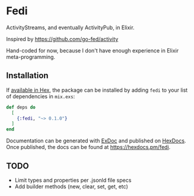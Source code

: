 # Fedi

ActivityStreams, and eventually ActivityPub, in Elixir.

Inspired by https://github.com/go-fed/activity

Hand-coded for now, because I don't have enough experience in
Elixir meta-programming.

## Installation

If [available in Hex](https://hex.pm/docs/publish), the package can be installed
by adding `fedi` to your list of dependencies in `mix.exs`:

```elixir
def deps do
  [
    {:fedi, "~> 0.1.0"}
  ]
end
```

Documentation can be generated with [ExDoc](https://github.com/elixir-lang/ex_doc)
and published on [HexDocs](https://hexdocs.pm). Once published, the docs can
be found at <https://hexdocs.pm/fedi>.

## TODO

* Limit types and properties per .jsonld file specs
* Add builder methods (new, clear, set, get, etc)

